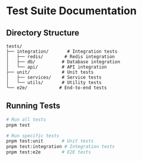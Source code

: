 # Test Suite Documentation

## Directory Structure
```
tests/
├── integration/       # Integration tests
│   ├── redis/        # Redis integration
│   ├── db/          # Database integration
│   └── api/         # API integration
├── unit/            # Unit tests
│   ├── services/    # Service tests
│   └── utils/       # Utility tests
└── e2e/            # End-to-end tests
```

## Running Tests
```bash
# Run all tests
pnpm test

# Run specific tests
pnpm test:unit       # Unit tests
pnpm test:integration # Integration tests
pnpm test:e2e        # E2E tests
```
